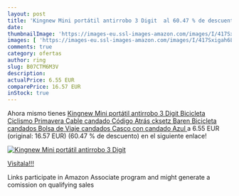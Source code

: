 ```yaml
---
layout: post
title: 'Kingnew Mini portátil antirrobo 3 Digit  al 60.47 % de descuento'
date: 
thumbnailImage: 'https://images-eu.ssl-images-amazon.com/images/I/417Sxigah6L._SL200_.jpg'
images: [ 'https://images-eu.ssl-images-amazon.com/images/I/417Sxigah6L._SL200_.jpg' ]
comments: true
category: ofertas
author: ring
slug: B07CTM6M3V
description:
actualPrice: 6.55 EUR
comparePrice: 16.57 EUR
inStock: true
---
```


Ahora mismo tienes [Kingnew Mini portátil antirrobo 3 Digit Bicicleta Ciclismo Primavera Cable candado Código Atrás cksetz Baren Bicicleta candados Bolsa de Viaje candados Casco con candado  Azul ](https://www.amazon.es/dp/B07CTM6M3V/?tag=tolees-21) a 6.55 EUR (original: 16.57 EUR) (60.47 %  de descuento) en el siguiente enlace!

[![Kingnew Mini portátil antirrobo 3 Digit ](https://images-eu.ssl-images-amazon.com/images/I/417Sxigah6L._SL200_.jpg)](https://www.amazon.es/dp/B07CTM6M3V/?tag=tolees-21)

[Visítala!!!](https://www.amazon.es/dp/B07CTM6M3V/?tag=tolees-21)

Links participate in Amazon Associate program and might generate a comission on qualifying sales
